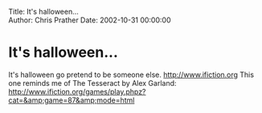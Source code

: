 Title: It's halloween...  
Author: Chris Prather
Date: 2002-10-31 00:00:00

# It's halloween...
It's halloween go pretend to be someone else.
http://www.ifiction.org
This one reminds me of The Tesseract by Alex
Garland:
http://www.ifiction.org/games/play.phpz?cat=&amp;game=87&amp;mode=html
